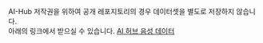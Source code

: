 AI-Hub 저작권을 위하여 공개 레포지토리의 경우 데이터셋을 별도로 저장하지 않습니다.  
아래의 링크에서 받으실 수 있습니다.
[AI 허브 음성 데이터](https://www.aihub.or.kr/aihubdata/data/view.do?currMenu=115&topMenu=100&aihubDataSe=realm&dataSetSn=123)